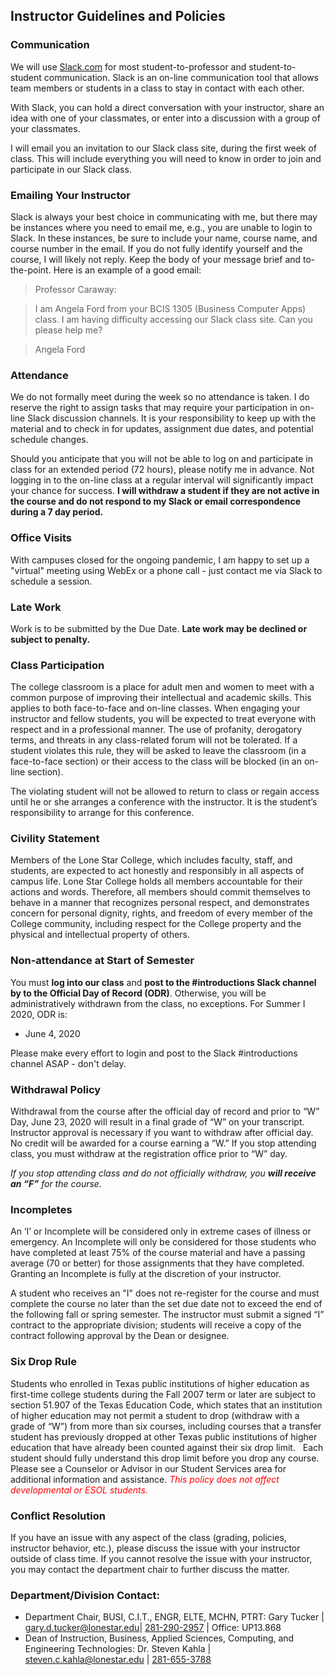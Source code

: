 ## Instructor Guidelines and Policies 

### Communication
We will use <a href="https://slack.com" target="_blank">Slack.com</a> for most student-to-professor and student-to-student communication.  Slack is an on-line communication tool that allows team members or students in a class to stay in contact with each other.  

With Slack, you can hold a direct conversation with your instructor, share an idea with one of your classmates, or enter into a discussion with a group of your classmates.

I will email you an invitation to our Slack class site, during the first week of class.  This will include everything you will need to know in order to join and participate in our Slack class.


### Emailing Your Instructor
Slack is always your best choice in communicating with me, but there may be instances where you need to email me, e.g., you are unable to login to Slack.  In these instances, be sure to include your name, course name, and course number in the email.  If you do not fully identify yourself and the course, I will likely not reply.  Keep the body of your message brief and to-the-point.  Here is an example of a good email:

> Professor Caraway:

>I am Angela Ford from your BCIS 1305 (Business Computer Apps) class. I am having difficulty accessing our Slack class site.  Can you please help me?

>Angela Ford


### Attendance
We do not formally meet during the week so no attendance is taken.  I do reserve the right to assign tasks that may require your participation in on-line Slack discussion channels.  It is your responsibility to keep up with the material and to check in for updates, assignment due dates, and potential schedule changes.

Should you anticipate that you will not be able to log on and participate in class for an extended period (72 hours), please notify me in advance.  Not logging in to the on-line class at a regular interval will significantly impact your chance for success.   **I will withdraw a student if they are not active in the course and do not respond to my Slack or email correspondence during a 7 day period.**

### Office Visits
With campuses closed for the ongoing pandemic, I am happy to set up a "virtual" meeting using WebEx or a phone call - just contact me via Slack to schedule a session.    

### Late Work 
Work is to be submitted by the Due Date. **Late work may be declined or subject to penalty.**

### Class Participation
The college classroom is a place for adult men and women to meet with a common purpose of improving their intellectual and academic skills.  This applies to both face-to-face and on-line classes.  When engaging your instructor and fellow students, you will be expected to treat everyone with respect and in a professional manner.  The use of profanity, derogatory terms, and threats in any class-related forum will not be tolerated.  If a student violates this rule, they will be asked to leave the classroom (in a face-to-face section) or their access to the class will be blocked (in an on-line section).  

The violating student will not be allowed to return to class or regain access until he or she arranges a conference with the instructor.  It is the student’s responsibility to arrange for this conference. 
     
### Civility Statement
Members of the Lone Star College, which includes faculty, staff, and students, are expected to act honestly and responsibly in all aspects of campus life. Lone Star College holds all members accountable for their actions and words. Therefore, all members should commit themselves to behave in a manner that recognizes personal respect, and demonstrates concern for personal dignity, rights, and freedom of every member of the College community, including respect for the College property and the physical and intellectual property of others. 

### Non-attendance at Start of Semester

You must **log into our class** and **post to the #introductions Slack channel by to the Official Day of Record (ODR)**.  Otherwise, you will be administratively withdrawn from the class, no exceptions.  For Summer I 2020, ODR is:  

- June 4, 2020  

Please make every effort to login and post to the Slack #introductions channel ASAP - don't delay.

### Withdrawal Policy
Withdrawal from the course after the official day of record and prior to “W” Day, June 23, 2020 will result in a final grade of “W” on your transcript.  Instructor approval is necessary if you want to withdraw after official day.  No credit will be awarded for a course earning a “W.”  If you stop attending class, you must withdraw at the registration office prior to “W” day.  

_If you stop attending class and do not officially withdraw, you **will receive an “F”** for the course._

### Incompletes
An ‘I’ or Incomplete will be considered only in extreme cases of illness or emergency.  An Incomplete will only be considered for those students who have completed at least 75% of the course material and have a passing average (70 or better) for those assignments that they have completed.  Granting an Incomplete is fully at the discretion of your instructor.  

A student who receives an "I" does not re-register for the course and must complete the course no later than the set due date not to exceed the end of the following fall or spring semester. The instructor must submit a signed “I” contract to the appropriate division; students will receive a copy of the contract following approval by the Dean or designee.

### Six Drop Rule
Students who enrolled in Texas public institutions of higher education as first-time college students during the Fall 2007 term or later are subject to section 51.907 of the Texas Education Code, which states that an institution of higher education may not permit a student to drop (withdraw with a grade of “W”) from more than six courses, including courses that a transfer student has previously dropped at other Texas public institutions of higher education that have already been counted against their six drop limit.   Each student should fully understand this drop limit before you drop any course.  Please see a Counselor or Advisor in our Student Services area for additional information and assistance. <span style="color: red">_This policy does not affect developmental or ESOL students._</span>

### Conflict Resolution
If you have an issue with any aspect of the class (grading, policies, instructor behavior, etc.), please discuss the issue with your instructor outside of class time.  If you cannot resolve the issue with your instructor, you may contact the department chair to further discuss the matter.


### Department/Division Contact:   
* Department Chair, BUSI, C.I.T., ENGR, ELTE, MCHN, PTRT: Gary Tucker | <a href="mailto:gary.d.tucker@lonestar.edu">gary.d.tucker@lonestar.edu</a>| <a href="tel:281-290-2957">281-290-2957</a> | Office: UP13.868
* Dean of Instruction, Business, Applied Sciences, Computing, and Engineering Technologies: Dr. Steven Kahla | <a href="mailto:steven.c.kahla@lonestar.edu">steven.c.kahla@lonestar.edu</a> | <a href="tel:281-655-3788">281-655-3788</a>
